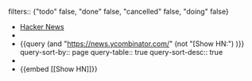filters:: {"todo" false, "done" false, "cancelled" false, "doing" false}

- [Hacker News](https://news.ycombinator.com/)
-
- {{query (and "https://news.ycombinator.com/" (not "[Show HN:") )}}
  query-sort-by:: page
  query-table:: true
  query-sort-desc:: true
-
- {{embed [[Show HN]]}}